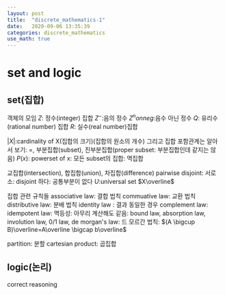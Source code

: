 ```yaml
---
layout: post
title:  "discrete_mathematics-1"
date:   2020-09-06 13:35:39
categories: discrete_mathematics
use_math: true
---
```

# set and logic

## set(집합)
객체의 모임
$Z$: 정수(integer) 집합
$Z^-$:음의 정수  $Z^nonneg$:음수 아닌 정수
$Q$: 유리수(rational number) 집합
$R$: 실수(real number)집합

$|X|$:cardinality of X(집합의 크기)(집합의 원소의 개수)
그리고 집합 포함관계는 알아서 보기: =, 부분집합(subset), 진부분집합(proper subset: 부분집합인데 같지는 않음)
$P(x)$: powerset of x: 모든 subset의 집합: 멱집합

교집합(intersection), 합집합(union), 차집합(difference)
pairwise disjoint: 서로소: disjoint 하다: 공통부분이 없다
$U$:universal set
$X\overline$

집합 관련 규칙들
associative law: 결합 법칙
commuative law: 교환 법칙
distributive law: 분배 법칙
identity law : 결과 동일한 경우
complement law: 
idempotent law: 멱등성: 아무리 계산해도 같음:
bound law, absorption law, involution law, 0/1 law, 
de morgan's law: 드 모르간 법칙: $(A \bigcup B)\overline=A\overline \bigcap b\overline$

partition: 분할 
cartesian product: 곱집합

## logic(논리)
correct reasoning
